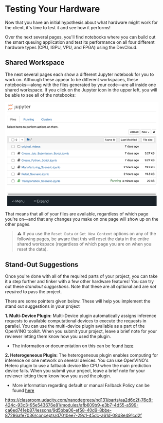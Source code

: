 # Testing Your Hardware

Now that you have an initial hypothesis about what hardware might work for the client, it's time to test it and see how it performs!

Over the next several pages, you'll find notebooks where you can build out the smart queuing application and test its performance on all four different hardware types (CPU, IGPU, VPU, and FPGA) using the DevCloud.

## Shared Workspace

The next several pages each show a different Jupyter notebook for you to work on. Although these appear to be different workspaces, these notebooks—along with the files generated by your code—are all inside one shared workspace. If you click on the Jupyter icon in the upper left, you will be able to see all of the notebooks:



[![A screenshot showing the upcoming workspace with all of the notebooks available.](assets/shared-workspace.png)](https://classroom.udacity.com/nanodegrees/nd131/parts/aa2d6c2f-76c8-424c-93c3-95e543676e81/modules/afb609b9-e3b7-4d55-a599-ca6ed741eb87/lessons/9d5bba06-ef58-40d9-8bbe-87296afe7036/concepts/d7010ee7-29c1-45dc-a61d-08d8e491cd2f#)



That means that all of your files are available, regardless of which page you're on—and that any changes you make on one page will show up on the other pages.

> ⚠️ If you use the `Reset Data` or `Get New Content` options on any of the following pages, be aware that this will reset the data in the entire shared workspace (regardless of which page you are on when you reset the data).



## Stand-Out Suggestions

Once you're done with all of the required parts of your project, you can take it a step further and tinker with a few other hardware features! You can try out these *standout suggestions*. Note that these are all optional and are *not required* to pass the project.

There are some pointers given below. These will help you implement the stand out suggestions in your project

**1. Multi-Device Plugin:** Multi-Device plugin automatically assigns inference requests to available computational devices to execute the requests in parallel. You can use the multi-device plugin available as a part of the OpenVINO toolkit. When you submit your project, leave a brief note for your reviewer letting them know how you used the plugin.

- The information or documentation on this can be found [here](https://docs.openvinotoolkit.org/latest/_docs_IE_DG_supported_plugins_MULTI.html)

**2. Heterogeneous Plugin:** The heterogeneous plugin enables computing for inference on one network on several devices. You can use OpenVINO's Hetero plugin to use a fallback device like CPU when the main prediction device fails. When you submit your project, leave a brief note for your reviewer letting them know how you used the plugin.

- More information regarding default or manual Fallback Policy can be found [here](https://docs.openvinotoolkit.org/latest/_docs_IE_DG_supported_plugins_HETERO.html)



https://classroom.udacity.com/nanodegrees/nd131/parts/aa2d6c2f-76c8-424c-93c3-95e543676e81/modules/afb609b9-e3b7-4d55-a599-ca6ed741eb87/lessons/9d5bba06-ef58-40d9-8bbe-87296afe7036/concepts/d7010ee7-29c1-45dc-a61d-08d8e491cd2f